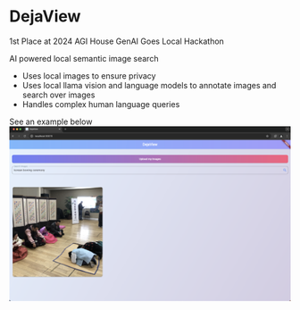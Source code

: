 # DejaView
1st Place at 2024 AGI House GenAI Goes Local Hackathon

AI powered local semantic image search
- Uses local images to ensure privacy
- Uses local llama vision and language models to annotate images and search over images
- Handles complex human language queries


See an example below
![image example](Screenshot_2024-09-07_at_9.40.48_PM.png)
